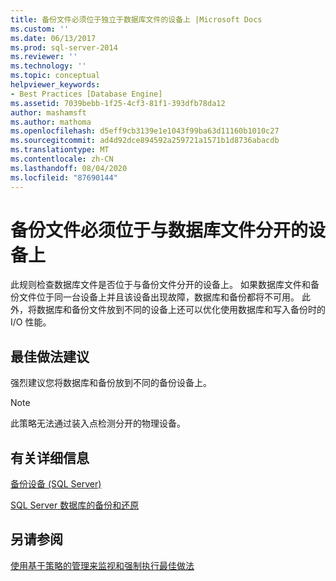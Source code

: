 ```yaml
---
title: 备份文件必须位于独立于数据库文件的设备上 |Microsoft Docs
ms.custom: ''
ms.date: 06/13/2017
ms.prod: sql-server-2014
ms.reviewer: ''
ms.technology: ''
ms.topic: conceptual
helpviewer_keywords:
- Best Practices [Database Engine]
ms.assetid: 7039bebb-1f25-4cf3-81f1-393dfb78da12
author: mashamsft
ms.author: mathoma
ms.openlocfilehash: d5eff9cb3139e1e1043f99ba63d11160b1010c27
ms.sourcegitcommit: ad4d92dce894592a259721a1571b1d8736abacdb
ms.translationtype: MT
ms.contentlocale: zh-CN
ms.lasthandoff: 08/04/2020
ms.locfileid: "87690144"
---
```

# <a name="backup-files-must-be-on-separate-devices-from-the-database-files"></a>备份文件必须位于与数据库文件分开的设备上
  此规则检查数据库文件是否位于与备份文件分开的设备上。 如果数据库文件和备份文件位于同一台设备上并且该设备出现故障，数据库和备份都将不可用。 此外，将数据库和备份文件放到不同的设备上还可以优化使用数据库和写入备份时的 I/O 性能。  
  
## <a name="best-practices-recommendations"></a>最佳做法建议  
 强烈建议您将数据库和备份放到不同的备份设备上。  
  
> [!NOTE]  
>  此策略无法通过装入点检测分开的物理设备。  
  
## <a name="for-more-information"></a>有关详细信息  
 [备份设备 (SQL Server)](../relational-databases/backup-restore/backup-devices-sql-server.md)  
  
 [SQL Server 数据库的备份和还原](../relational-databases/backup-restore/back-up-and-restore-of-sql-server-databases.md)  
  
## <a name="see-also"></a>另请参阅  
 [使用基于策略的管理来监视和强制执行最佳做法](../relational-databases/policy-based-management/monitor-and-enforce-best-practices-by-using-policy-based-management.md)  
  
  
